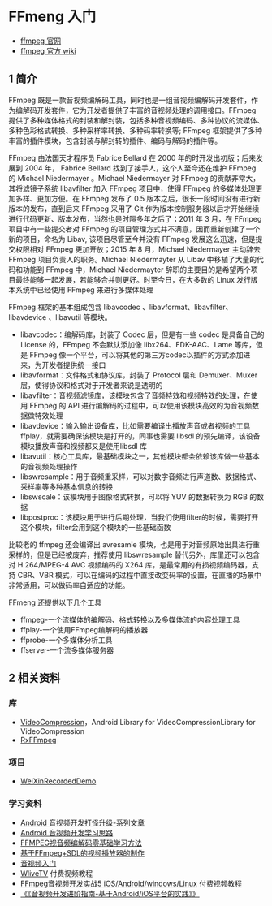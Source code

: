 # FFmeng 入门

- [ffmpeg 官网](https://ffmpeg.org/)
- [ffmpeg 官方 wiki](https://trac.ffmpeg.org/wiki)

## 1 简介

FFmpeg 既是一款音视频编解码工具，同时也是一组音视频编解码开发套件，作为编解码开发套件，它为开发者提供了丰富的音视频处理的调用接口。FFmpeg 提供了多种媒体格式的封装和解封装，包括多种音视频编码、多种协议的流媒体、多种色彩格式转换、多种采样率转换、多种码率转换等; FFmpeg 框架提供了多种丰富的插件模块，包含封装与解封转的插件、编码与解码的插件等。

FFmpeg 由法国天才程序员 Fabrice Bellard 在 2000 年的时开发出初版；后来发展到 2004 年， Fabrice Bellard 找到了接手人，这个人至今还在维护 FFmpeg 的 Michael Niedermayer 。Michael Niedermayer 对 FFmpeg 的贡献非常大，其将滤镜子系统 libavfilter 加入 FFmpeg 项目中，使得 FFmpeg 的多媒体处理更加多样、更加方便。在 FFmpeg 发布了 0.5 版本之后，很长一段时间没有进行新版本的发布，直到后来 FFmpeg 采用了 Git 作为版本控制服务器以后才开始继续进行代码更新、版本发布，当然也是时隔多年之后了；2011 年 3 月，在 FFmpeg 项目中有一些提交者对 FFmpeg 的项目管理方式并不满意，因而重新创建了一个新的项目，命名为 Libav, 该项目尽管至今并没有 FFmpeg 发展这么迅速，但是提交权限相对 FFmpeg 更加开放；2015 年 8 月，Michael Niedermayer 主动辞去 FFmpeg 项目负责人的职务。Michael Niedermayter 从 Libav 中移植了大量的代码和功能到 FFmpeg 中，Michael Niedermayter 辞职的主要目的是希望两个项目最终能够一起发展，若能够合并则更好。时至今日，在大多数的 Linux 发行版本系统中已经使用 FFmpeg 来进行多媒体处理

FFmpeg 框架的基本组成包含 libavcodec 、libavformat、libavfilter、libavdevice 、libavutil 等模块。

- libavcodec：编解码库，封装了 Codec 层，但是有一些 codec 是具备自己的 License 的，FFmpeg 不会默认添加像 libx264、FDK-AAC、Lame 等库，但是 FFmpeg 像一个平台，可以将其他的第三方codec以插件的方式添加进来，为开发者提供统一接口
- libavformat：文件格式和协议库，封装了 Protocol 层和 Demuxer、Muxer 层，使得协议和格式对于开发者来说是透明的
- libavfilter：音视频滤镜库，该模块包含了音频特效和视频特效的处理，在使用 FFmpeg 的 API 进行编解码的过程中，可以使用该模块高效的为音视频数据做特效处理
- libavdevice：输入输出设备库，比如需要编译出播放声音或者视频的工具 ffplay，就需要确保该模块是打开的，同事也需要 libsdl 的预先编译，该设备模块播放声音和视频都又是使用libsdl 库
- libavutil：核心工具库，最基础模块之一，其他模块都会依赖该库做一些基本的音视频处理操作
- libswresample：用于音频重采样，可以对数字音频进行声道数、数据格式、采样率等多种基本信息的转换
- libswscale：该模块用于图像格式转换，可以将 YUV 的数据转换为 RGB 的数据
- libpostproc：该模块用于进行后期处理，当我们使用filter的时候，需要打开这个模块，filter会用到这个模块的一些基础函数

比较老的 ffmpeg 还会编译出 avresamle 模块，也是用于对音频原始出具进行重采样的，但是已经被废弃，推荐使用 libswresample 替代另外，库里还可以包含对 H.264/MPEG-4 AVC 视频编码的 X264 库，是最常用的有损视频编码器，支持 CBR、VBR 模式，可以在编码的过程中直接改变码率的设置，在直播的场景中非常适用，可以做码率自适应的功能。

FFmeng 还提供以下几个工具

- ffmpeg-一个流媒体的编解码、格式转换以及多媒体流的内容处理工具
- ffplay-一个使用FFmpeg编解码的播放器
- ffprobe-一个多媒体分析工具
- ffserver-一个流多媒体服务器

## 2 相关资料

### 库

- [VideoCompression](https://github.com/RudreshJR/VideoCompression)，Android Library for VideoCompressionLibrary for VideoCompression
- [RxFFmpeg](https://github.com/microshow/RxFFmpeg)

### 项目

- [WeiXinRecordedDemo](https://github.com/Zhaoss/WeiXinRecordedDemo)

### 学习资料

- [Android 音视频开发打怪升级-系列文章](https://github.com/ChenLittlePing/LearningVideo)
- [Android 音视频开发学习思路](https://www.cnblogs.com/renhui/p/7452572.html)
- [FFMPEG视音频编解码零基础学习方法](http://blog.csdn.net/leixiaohua1020/article/details/15811977)
- [基于FFmpeg+SDL的视频播放器的制作](http://blog.csdn.net/leixiaohua1020/article/details/47068015)
- [音视频入门](https://www.ihubin.com/archives/)
- [WliveTV](https://github.com/wanliyang1990/WliveTV) 付费视频教程
- [FFmpeg音视频开发实战5 iOS/Android/windows/Linux](https://edu.csdn.net/course/detail/2314) 付费视频教程
- [《《音视频开发进阶指南-基于Android/iOS平台的实践》》](http://www.music-video.cn/category/%e9%9f%b3%e8%a7%86%e9%a2%91%e6%9d%83%e5%a8%81%e6%8c%87%e5%8d%97-%e7%9b%ae%e5%bd%95/)
